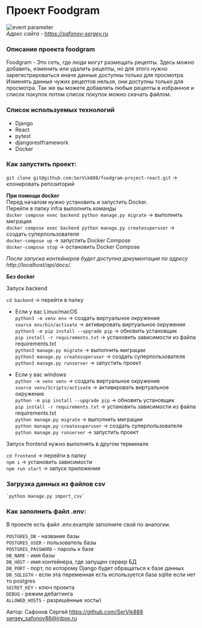 # Проект Foodgram
![event parameter](https://github.com/SerVik888/foodgram-project-react/actions/workflows/main.yml/badge.svg?event=push)\
*Адрес сайта - https://safonov-sergey.ru*

### Описание проекта foodgram
Foodgram - Это сеть, где люди могут размещать рецепты. Здесь можно добавить, изменить или удалить рецепты, но для этого нужно зарегистрироваться иначе данные доступны только для просмотра. Изменять данные чужих рецептов нельзя, они доступны только для просмотра. Так же вы можете добавлять любые рецепты в избранное и список покупок потом список покупок можно скачать файлом.

### Cписок используемых технологий

- Django
- React
- pytest
- djangorestframework
- Docker

### Как запустить проект:
`git clone git@github.com:SerVik888/foodgram-project-react.git` -> клонировать репозиторий

**При помощи docker**\
    Перед началом нужно установить и запустить Docker.\
    Перейти в папку infra выполнить команды\
    `docker compose exec backend python manage.py migrate` -> выполнить миграции\
    `docker compose exec backend python manage.py createsuperuser` -> создать суперпользователя\
    `docker-compose up` -> запустить Docker Compose\
    `docker-compose stop` -> остановить Docker Compose

*После запуска контейнеров будет доступна документация по адресу http://localhost/api/docs/.*

**Без docker**

Запуск backend

`cd backend` -> перейти в папку

* Если у вас Linux/macOS\
    `python3 -m venv env` -> создать виртуальное окружение\
    `source env/bin/activate` -> активировать виртуальное окружение\
    `python3 -m pip install --upgrade pip` -> обновить установщик\
    `pip install -r requirements.txt` -> установить зависимости из файла requirements.txt\
    `python3 manage.py migrate` -> выполнить миграции\
    `python3 manage.py createsuperuser` -> создать суперпользователя\
    `python3 manage.py runserver` -> запустить проект

* Если у вас windows\
    `python -m venv venv` -> создать виртуальное окружение\
    `source venv/Scripts/activate` -> активировать виртуальное окружение\
    `python -m pip install --upgrade pip` -> обновить установщик\
    `pip install -r requirements.txt` -> установить зависимости из файла requirements.txt\
    `python manage.py migrate` -> выполнить миграции\
    `python manage.py createsuperuser` -> создать суперпользователя\
    `python manage.py runserver` -> запустить проект

Запуск frontend нужно выполнять в другом терминале

`cd frontend` -> перейти в папку\
`npm i` -> установить зависимости\
`npm run start` -> запуск приложения

### Загрузка данных из файлов csv
    `python manage.py import_csv`

### Как заполнить файл .env:
В проекте есть файл .env.example заполните свой по аналогии.

`POSTGRES_DB` - название базы\
`POSTGRES_USER` - пользователь базы\
`POSTGRES_PASSWORD` - пароль к базе\
`DB_NAME` - имя базы\
`DB_HOST` - имя контейнера, где запущен сервер БД\
`DB_PORT` - порт, по которому Django будет обращаться к базе данных\
`DB_SQLIGTH` - если эта переменная есть используется база sqlite если нет то postgres\
`SECRET_KEY` - ключ проекта\
`DEBUG` - режим дебаггинга\
`ALLOWED_HOSTS` - разрешённые хосты\

Автор:
Сафонов Сергей https://github.com/SerVik888 [sergey_safonov86@inbox.ru](mailto:sergey_safonov86@inbox.ru)